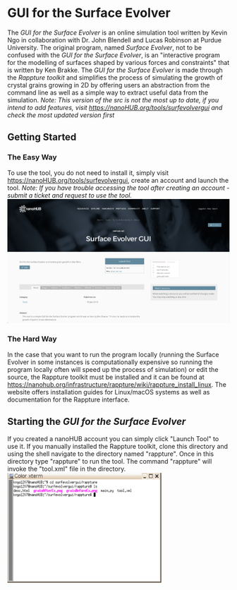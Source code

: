 # GUI for the Surface Evolver
The *GUI for the Surface Evolver* is an online simulation tool written by Kevin Ngo in collaboration with Dr. John Blendell and Lucas Robinson at Purdue University. The original program, named *Surface Evolver*, not to be confused with the *GUI for the Surface Evolver*, is an "interactive program for the modelling of surfaces shaped by various forces and constraints" that is written by Ken Brakke. The *GUI for the Surface Evolver* is made through the *Rappture toolkit* and simplifies the process of simulating the growth of crystal grains growing in 2D by offering users an abstraction from the command line as well as a simple way to extract useful data from the simulation. *Note: This version of the src is not the most up to date, if you intend to add features, visit https://nanoHUB.org/tools/surfevolvergui and check the most updated version first*

## Getting Started
### The Easy Way
To use the tool, you do not need to install it, simply visit https://nanoHUB.org/tools/surfevolvergui, create an account and launch the tool. *Note: If you have trouble accessing the tool after creating an account - submit a ticket and request to use the tool.* 
<img src="docs/launch.png"/>

### The Hard Way
In the case that you want to run the program locally (running the Surface Evolver in some instances is computationally expensive so running the program locally often will speed up the process of simulation) or edit the source, the Rappture toolkit must be installed and it can be found at https://nanohub.org/infrastructure/rappture/wiki/rappture_install_linux. The website offers installation guides for Linux/macOS systems as well as documentation for the Rappture interface.

## Starting the *GUI for the Surface Evolver*
If you created a nanoHUB account you can simply click "Launch Tool" to use it.
If you manually installed the Rappture toolkit, clone this directory and using the shell navigate to the directory named "rappture". Once in this directory type "rappture" to run the tool. The command "rappture" will invoke the "tool.xml" file in the directory.
<img src="docs/directory.png" width="350" height="250"/>
